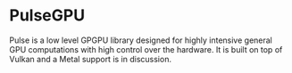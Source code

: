 # PulseGPU

Pulse is a low level GPGPU library designed for highly intensive general GPU computations with high control over the hardware. It is built on top of Vulkan and a Metal support is in discussion.
